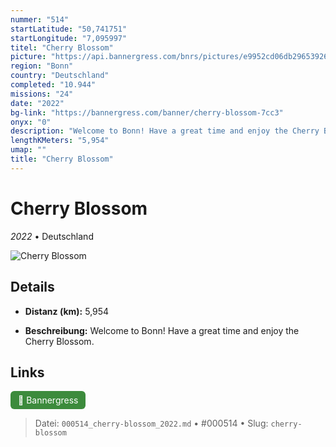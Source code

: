```yaml
---
nummer: "514"
startLatitude: "50,741751"
startLongitude: "7,095997"
titel: "Cherry Blossom"
picture: "https://api.bannergress.com/bnrs/pictures/e9952cd06db29653926eedd0a0c39360"
region: "Bonn"
country: "Deutschland"
completed: "10.944"
missions: "24"
date: "2022"
bg-link: "https://bannergress.com/banner/cherry-blossom-7cc3"
onyx: "0"
description: "Welcome to Bonn! Have a great time and enjoy the Cherry Blossom."
lengthKMeters: "5,954"
umap: ""
title: "Cherry Blossom"
---
```

# Cherry Blossom

*2022* • Deutschland

![Cherry Blossom](https://api.bannergress.com/bnrs/pictures/e9952cd06db29653926eedd0a0c39360)

## Details
- **Distanz (km):** 5,954



- **Beschreibung:** Welcome to Bonn! Have a great time and enjoy the Cherry Blossom.


## Links
<div style="margin-top: 0.5em;">
<a href="https://bannergress.com/banner/cherry-blossom-7cc3" target="_blank" style="display:inline-block;margin-right:8px;padding:6px 12px;background-color:#3c8b3c;color:white;text-decoration:none;border-radius:6px;">🔗 Bannergress</a>

</div>


> Datei: `000514_cherry-blossom_2022.md` • #000514 • Slug: `cherry-blossom`
